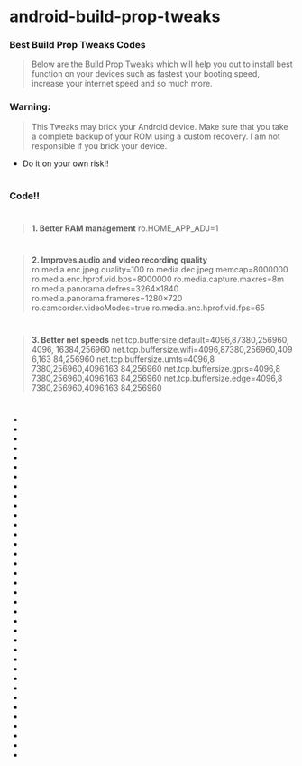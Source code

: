 # android-build-prop-tweaks

### Best Build Prop Tweaks Codes
>Below are the Build Prop Tweaks which will help you out to install best function on your devices such as fastest your booting speed, increase your internet speed and so much more.

### Warning:
>This Tweaks may brick your Android device. Make sure that you take a complete backup of your ROM using a custom recovery. I am not responsible if you brick your device.

- Do it on your own risk‼️

#
### Code‼️
#
>**1. Better RAM management**
>ro.HOME_APP_ADJ=1
#
>**2. Improves audio and video recording quality**
>ro.media.enc.jpeg.quality=100
>ro.media.dec.jpeg.memcap=8000000
>ro.media.enc.hprof.vid.bps=8000000
>ro.media.capture.maxres=8m
>ro.media.panorama.defres=3264×1840
>ro.media.panorama.frameres=1280×720
>ro.camcorder.videoModes=true
>ro.media.enc.hprof.vid.fps=65
#
>**3. Better net speeds**
>net.tcp.buffersize.default=4096,87380,256960, 4096, 16384,256960
>net.tcp.buffersize.wifi=4096,87380,256960,409 6,163 84,256960
>net.tcp.buffersize.umts=4096,8 7380,256960,4096,163 84,256960
>net.tcp.buffersize.gprs=4096,8 7380,256960,4096,163 84,256960
>net.tcp.buffersize.edge=4096,8 7380,256960,4096,163 84,256960
#
- 
- 
- 
- 
- 
- 
- 
- 
- 
- 
- 
- 
- 
- 
- 
- 
- 
- 
- 
- 
- 
- 
- 
- 
 - 
- 
- 
- 
- 
- 
- 
- 
- 
- 
- 
- 
 
